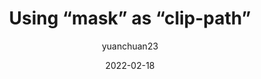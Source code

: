 ---
author: yuanchuan23
date: 2022-02-18
draft: true
tags:
  - svg
  - css
target_url: https://yuanchuan.dev/using-mask-as-clip-path
title: Using “mask” as “clip-path”
---